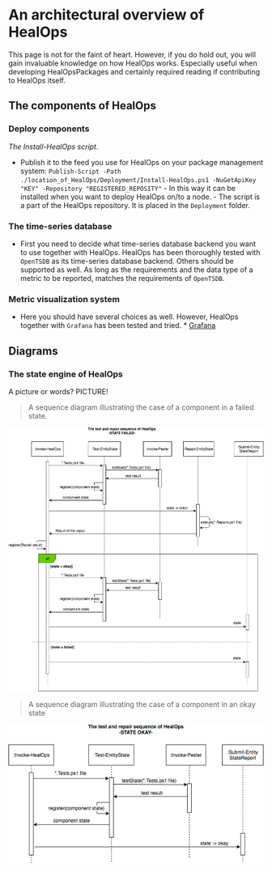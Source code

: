 # An architectural overview of HealOps

This page is not for the faint of heart. However, if you do hold out, you will gain invaluable knowledge on how HealOps works. Especially useful when developing HealOpsPackages and certainly required reading if contributing to HealOps itself.

## The components of HealOps

### Deploy components

_The Install-HealOps script_.

- Publish it to the feed you use for HealOps on your package management system: `Publish-Script -Path ./location_of_HealOps/Deployment/Install-HealOps.ps1 -NuGetApiKey "KEY" -Repository "REGISTERED_REPOSITY"`
        - In this way it can be installed when you want to deploy HealOps on/to a node.
        - The script is a part of the HealOps repository. It is placed in the `Deployment` folder.

### The time-series database

- First you need to decide what time-series database backend you want to use together with HealOps. HealOps has been thoroughly tested with `OpenTSDB` as its time-series database backend. Others should be supported as well. As long as the requirements and the data type of a metric to be reported, matches the requirements of `OpenTSDB`.

### Metric visualization system

- Here you should have several choices as well. However, HealOps together with `Grafana` has been tested and tried.
        * [Grafana](https://grafana.com/)

## Diagrams

### The state engine of HealOps

A picture or words? PICTURE!

> A sequence diagram illustrating the case of a component in a failed state.

![seq-diagram-failed-state](./images/HealOpsTestAndRepairCycle_StateFailed_SequenceDiagram.jpg)

> A sequence diagram illustrating the case of a component in an okay state

![seq-diagram-okay-state](./images/HealOpsTestAndRepairCycle_StateOkay_SequenceDiagram.jpg)